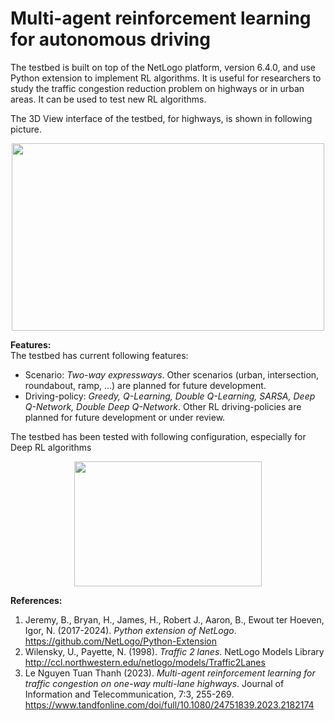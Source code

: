 # Multi-agent reinforcement learning for autonomous driving
 
 The testbed is built on top of the NetLogo platform, version 6.4.0, and use Python extension to implement RL algorithms.
 It is useful for researchers to study the traffic congestion reduction problem on highways or in urban areas. It can be used to test new RL algorithms.

 The 3D View interface of the testbed, for highways, is shown in following picture.
<p align="center"> <img src="https://github.com/user-attachments/assets/7bd1751e-66b0-4bd1-9968-5888a9cb6eb9" class="center" width="500" height="300"> </p>

**Features:** <br />
The testbed has current following features:
- Scenario: _Two-way expressways_. Other scenarios (urban, intersection, roundabout, ramp, ...) are planned for future development.
- Driving-policy: _Greedy, Q-Learning, Double Q-Learning, SARSA, Deep Q-Network, Double Deep Q-Network_. Other RL driving-policies are planned for future development or under review.

The testbed has been tested with following configuration, especially for Deep RL algorithms <br />
<p align="center"> <img src="https://github.com/user-attachments/assets/a42faf61-05fe-4b87-8503-0f535fd948c5" class="center" width="300" height="200"> </p>

 **References:**
 1. Jeremy, B., Bryan, H., James, H., Robert J., Aaron, B., Ewout ter Hoeven, Igor, N. (2017-2024). _Python extension of NetLogo_. https://github.com/NetLogo/Python-Extension
 2. Wilensky, U., Payette, N. (1998). _Traffic 2 lanes_. NetLogo Models Library http://ccl.northwestern.edu/netlogo/models/Traffic2Lanes
 3. Le Nguyen Tuan Thanh (2023). _Multi-agent reinforcement learning for traffic congestion on one-way multi-lane highways_. Journal of Information and Telecommunication, 7:3, 255-269. https://www.tandfonline.com/doi/full/10.1080/24751839.2023.2182174

